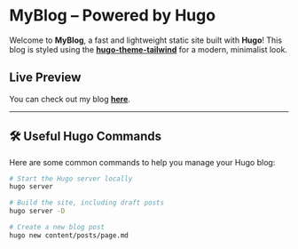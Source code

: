 # MyBlog – Powered by Hugo
Welcome to **MyBlog**, a fast and lightweight static site built with **Hugo**!
This blog is styled using the **[hugo-theme-tailwind](https://github.com/tomowang/hugo-theme-tailwind)** for a modern, minimalist look.  

## **Live Preview**
You can check out my blog **[here](https://blog.leox.me)**.  

---

## 🛠 **Useful Hugo Commands**
Here are some common commands to help you manage your Hugo blog:  

```bash
# Start the Hugo server locally
hugo server

# Build the site, including draft posts
hugo server -D

# Create a new blog post
hugo new content/posts/page.md
